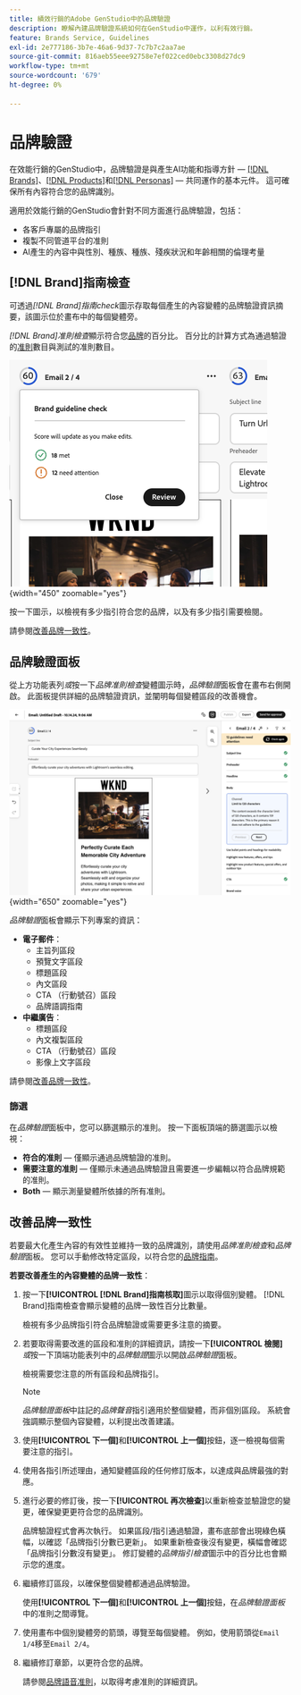 ```yaml
---
title: 績效行銷的Adobe GenStudio中的品牌驗證
description: 瞭解內建品牌驗證系統如何在GenStudio中運作，以利有效行銷。
feature: Brands Service, Guidelines
exl-id: 2e777186-3b7e-46a6-9d37-7c7b7c2aa7ae
source-git-commit: 816aeb55eee92758e7ef022ced0ebc3308d27dc9
workflow-type: tm+mt
source-wordcount: '679'
ht-degree: 0%

---
```


# 品牌驗證

在效能行銷的GenStudio中，品牌驗證是與產生AI功能和指導方針 — [[!DNL Brands]](/help/user-guide/guidelines/brands.md)、[[!DNL Products]](/help/user-guide/guidelines/products.md)和[[!DNL Personas]](/help/user-guide/guidelines/personas.md) — 共同運作的基本元件。 這可確保所有內容符合您的品牌識別。

適用於效能行銷的GenStudio會針對不同方面進行品牌驗證，包括：

* 各客戶專屬的品牌指引
* 複製不同管道平台的准則
* AI產生的內容中與性別、種族、種族、殘疾狀況和年齡相關的倫理考量

## [!DNL Brand]指南檢查

可透過&#x200B;_[!DNL Brand]指南check_&#x200B;圖示存取每個產生的內容變體的品牌驗證資訊摘要，該圖示位於畫布中的每個變體旁。

_[!DNL Brand]准則檢查_&#x200B;顯示符合您[品牌](brands.md)的百分比。 百分比的計算方式為通過驗證的[准則](overview.md)數目與測試的准則數目。

![[!DNL Brand]准則檢查](/help/assets/brand-guidelines-check.png){width="450" zoomable="yes"}

按一下圖示，以檢視有多少指引符合您的品牌，以及有多少指引需要檢閱。

請參閱[改善品牌一致性](#improve-brand-alignment)。

## 品牌驗證面板

從上方功能表列&#x200B;_或_&#x200B;按一下&#x200B;_品牌准則檢查_&#x200B;變體圖示時，_品牌驗證_&#x200B;面板會在畫布右側開啟。 此面板提供詳細的品牌驗證資訊，並闡明每個變體區段的改善機會。

![[!DNL Brand]驗證面板](/help/assets/brand-validation-panel.png){width="650" zoomable="yes"}

_品牌驗證_&#x200B;面板會顯示下列專案的資訊：

* **電子郵件**：
   * 主旨列區段
   * 預覽文字區段
   * 標題區段
   * 內文區段
   * CTA （行動號召）區段
   * 品牌語調指南
* **中繼廣告**：
   * 標題區段
   * 內文複製區段
   * CTA （行動號召）區段
   * 影像上文字區段

請參閱[改善品牌一致性](#improve-brand-alignment)。

### 篩選

在&#x200B;_品牌驗證_&#x200B;面板中，您可以篩選顯示的准則。 按一下面板頂端的篩選圖示以檢視：

* **符合的准則** — 僅顯示通過品牌驗證的准則。
* **需要注意的准則** — 僅顯示未通過品牌驗證且需要進一步編輯以符合品牌規範的准則。
* **Both** — 顯示測量變體所依據的所有准則。

## 改善品牌一致性

若要最大化產生內容的有效性並維持一致的品牌識別，請使用&#x200B;_品牌准則檢查_&#x200B;和&#x200B;_品牌驗證_&#x200B;面板。 您可以手動修改特定區段，以符合您的[品牌指南](brands.md)。

**若要改善產生的內容變體的品牌一致性**：

1. 按一下&#x200B;**[!UICONTROL [!DNL Brand]指南核取]**&#x200B;圖示以取得個別變體。 [!DNL Brand]指南檢查會顯示變體的品牌一致性百分比數量。

   檢視有多少品牌指引符合品牌驗證或需要更多注意的摘要。

1. 若要取得需要改進的區段和准則的詳細資訊，請按一下&#x200B;**[!UICONTROL 檢閱]** _或_&#x200B;按一下頂端功能表列中的&#x200B;_品牌驗證_&#x200B;圖示以開啟&#x200B;_品牌驗證_&#x200B;面板。

   檢視需要您注意的所有區段和品牌指引。

   >[!NOTE]
   >
   > _品牌驗證面板_&#x200B;中註記的&#x200B;_品牌聲音_&#x200B;指引適用於整個變體，而非個別區段。 系統會強調顯示整個內容變體，以利提出改善建議。

1. 使用&#x200B;**[!UICONTROL 下一個]**&#x200B;和&#x200B;**[!UICONTROL 上一個]**&#x200B;按鈕，逐一檢視每個需要注意的指引。

1. 使用各指引所述理由，通知變體區段的任何修訂版本，以達成與品牌最強的對應。


1. 進行必要的修訂後，按一下&#x200B;**[!UICONTROL 再次檢查]**&#x200B;以重新檢查並驗證您的變更，確保變更更符合您的品牌識別。

   品牌驗證程式會再次執行。 如果區段/指引通過驗證，畫布底部會出現綠色橫幅，以確認「品牌指引分數已更新」。 如果重新檢查後沒有變更，橫幅會確認「品牌指引分數沒有變更」。 修訂變體的&#x200B;_品牌指引檢查_&#x200B;圖示中的百分比也會顯示您的進度。

1. 繼續修訂區段，以確保整個變體都通過品牌驗證。

   使用&#x200B;**[!UICONTROL 下一個]**&#x200B;和&#x200B;**[!UICONTROL 上一個]**&#x200B;按鈕，在&#x200B;_品牌驗證面板_&#x200B;中的准則之間導覽。

1. 使用畫布中個別變體旁的箭頭，導覽至每個變體。 例如，使用箭頭從`Email 1/4`移至`Email 2/4`。
1. 繼續修訂章節，以更符合您的品牌。

   請參閱[品牌語音准則](/help/user-guide/guidelines/brands.md#brand-voice-guidelines)，以取得考慮准則的詳細資訊。
